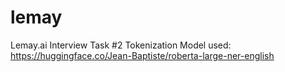 # lemay
Lemay.ai Interview Task #2
Tokenization Model used: https://huggingface.co/Jean-Baptiste/roberta-large-ner-english
